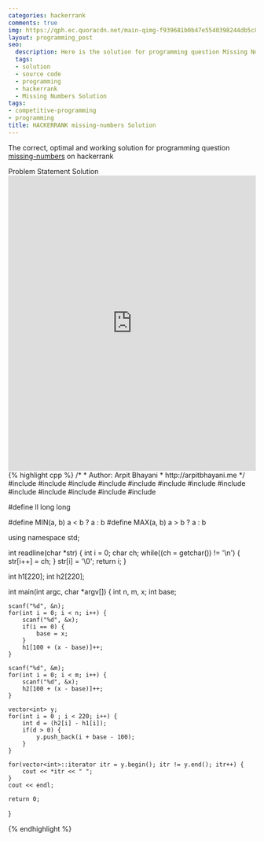 ```yaml
---
categories: hackerrank
comments: true
img: https://qph.ec.quoracdn.net/main-qimg-f939681b0b47e5540398244db5c8966f?convert_to_webp=true
layout: programming_post
seo:
  description: Here is the solution for programming question Missing Numbers on hackerrank
  tags:
  - solution
  - source code
  - programming
  - hackerrank
  - Missing Numbers Solution
tags:
- competitive-programming
- programming
title: HACKERRANK missing-numbers Solution
---
```

The correct, optimal and working solution for programming question [missing-numbers](https://www.hackerrank.com/challenges/missing-numbers) on hackerrank

<div class="ui secondary pointing large menu">
  <a class="grey item" data-tab="problem-statement">
    Problem Statement
  </a>
  <a class="active item grey" data-tab="solution">
    Solution
  </a>
</div>
<div class="ui bottom attached tab" data-tab="problem-statement">
    <iframe src="https://www.hackerrank.com/challenges/missing-numbers" width="100%" height="600px" style="overflow: scroll; border: none;"></iframe>
</div>
<div class="ui bottom attached active tab" data-tab="solution">
{% highlight cpp %}
/*
 *  Author: Arpit Bhayani
 *  http://arpitbhayani.me
 */
#include <cmath>
#include <cstdio>
#include <cstdlib>
#include <climits>
#include <deque>
#include <iostream>
#include <list>
#include <limits>
#include <map>
#include <queue>
#include <set>
#include <stack>
#include <vector>

#define ll long long

#define MIN(a, b) a < b ? a : b
#define MAX(a, b) a > b ? a : b

using namespace std;

int readline(char *str) {
    int i = 0;
    char ch;
    while((ch = getchar()) != '\n') {
        str[i++] = ch;
    }
    str[i] = '\0';
    return i;
}

int h1[220];
int h2[220];

int main(int argc, char *argv[]) {
    int n, m, x;
    int base;

    scanf("%d", &n);
    for(int i = 0; i < n; i++) {
        scanf("%d", &x);
        if(i == 0) {
            base = x;
        }
        h1[100 + (x - base)]++;
    }

    scanf("%d", &m);
    for(int i = 0; i < m; i++) {
        scanf("%d", &x);
        h2[100 + (x - base)]++;
    }

    vector<int> y;
    for(int i = 0 ; i < 220; i++) {
        int d = (h2[i] - h1[i]);
        if(d > 0) {
            y.push_back(i + base - 100);
        }
    }

    for(vector<int>::iterator itr = y.begin(); itr != y.end(); itr++) {
        cout << *itr << " ";
    }
    cout << endl;

    return 0;
}

{% endhighlight %}
</div>
